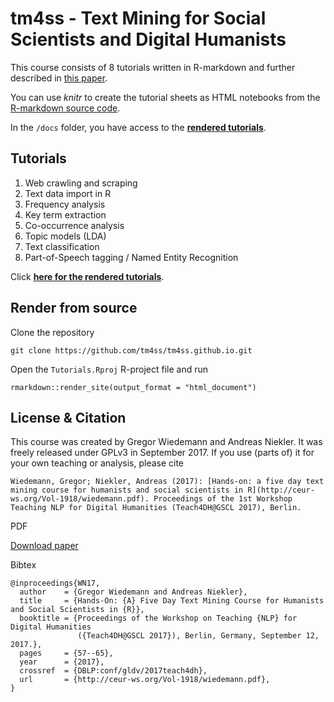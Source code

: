 # tm4ss - Text Mining for Social Scientists and Digital Humanists

This course consists of 8 tutorials written in R-markdown and further described in [this paper](http://ceur-ws.org/Vol-1918/wiedemann.pdf). 

You can use *knitr* to create the tutorial sheets as HTML notebooks from the [R-markdown source code](https://github.com/tm4ss/tm4ss.github.io).

In the `/docs` folder, you have access to the **[rendered tutorials](https://tm4ss.github.io/docs)**.

## Tutorials

1. Web crawling and scraping
2. Text data import in R
3. Frequency analysis
4. Key term extraction
5. Co-occurrence analysis
6. Topic models (LDA)
7. Text classification
8. Part-of-Speech tagging / Named Entity Recognition

Click **[here for the rendered tutorials](https://tm4ss.github.io/docs)**.

## Render from source

Clone the repository

```
git clone https://github.com/tm4ss/tm4ss.github.io.git
```

Open the `Tutorials.Rproj` R-project file and run

```
rmarkdown::render_site(output_format = "html_document")
```

## License & Citation

This course was created by Gregor Wiedemann and Andreas Niekler. It was freely released under GPLv3 in September 2017. If you use (parts of) it for your own teaching or analysis, please cite

```
Wiedemann, Gregor; Niekler, Andreas (2017): [Hands-on: a five day text mining course for humanists and social scientists in R](http://ceur-ws.org/Vol-1918/wiedemann.pdf). Proceedings of the 1st Workshop Teaching NLP for Digital Humanities (Teach4DH@GSCL 2017), Berlin.
```
PDF

[Download paper](http://ceur-ws.org/Vol-1918/wiedemann.pdf)

Bibtex

```
@inproceedings{WN17,
  author    = {Gregor Wiedemann and Andreas Niekler},
  title     = {Hands-On: {A} Five Day Text Mining Course for Humanists and Social Scientists in {R}},
  booktitle = {Proceedings of the Workshop on Teaching {NLP} for Digital Humanities
               ({Teach4DH@GSCL 2017}), Berlin, Germany, September 12, 2017.},
  pages     = {57--65},
  year      = {2017},
  crossref  = {DBLP:conf/gldv/2017teach4dh},
  url       = {http://ceur-ws.org/Vol-1918/wiedemann.pdf},
}
```
